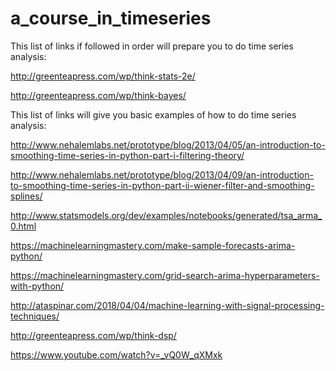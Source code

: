 # a_course_in_timeseries

This list of links if followed in order will prepare you to do time series analysis:

http://greenteapress.com/wp/think-stats-2e/

http://greenteapress.com/wp/think-bayes/


This list of links will give you basic examples of how to do time series analysis:

http://www.nehalemlabs.net/prototype/blog/2013/04/05/an-introduction-to-smoothing-time-series-in-python-part-i-filtering-theory/

http://www.nehalemlabs.net/prototype/blog/2013/04/09/an-introduction-to-smoothing-time-series-in-python-part-ii-wiener-filter-and-smoothing-splines/

http://www.statsmodels.org/dev/examples/notebooks/generated/tsa_arma_0.html

https://machinelearningmastery.com/make-sample-forecasts-arima-python/

https://machinelearningmastery.com/grid-search-arima-hyperparameters-with-python/

http://ataspinar.com/2018/04/04/machine-learning-with-signal-processing-techniques/

http://greenteapress.com/wp/think-dsp/

https://www.youtube.com/watch?v=_vQ0W_qXMxk
